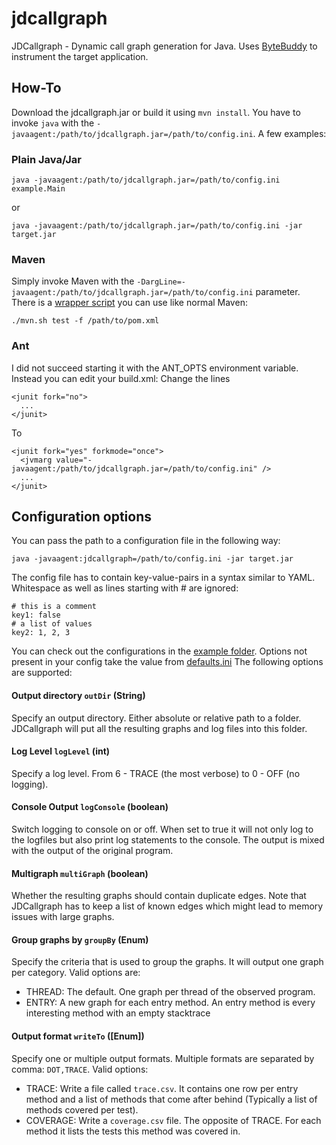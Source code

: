 # jdcallgraph
JDCallgraph - Dynamic call graph generation for Java. Uses 
[ByteBuddy](http://bytebuddy.net/) to instrument the target application.

## How-To
Download the jdcallgraph.jar or build it using `mvn install`.
You have to invoke `java` with the `-javaagent:/path/to/jdcallgraph.jar=/path/to/config.ini`. A few examples:

### Plain Java/Jar
```
java -javaagent:/path/to/jdcallgraph.jar=/path/to/config.ini example.Main
```
or
```
java -javaagent:/path/to/jdcallgraph.jar=/path/to/config.ini -jar target.jar
```

### Maven
Simply invoke Maven with the `-DargLine=-javaagent:/path/to/jdcallgraph.jar=/path/to/config.ini` parameter. There is a [wrapper script](./wrapper/mvn.sh) you can use like normal Maven:
```
./mvn.sh test -f /path/to/pom.xml
```

### Ant
I did not succeed starting it with the ANT_OPTS environment variable. Instead you can edit your build.xml:
Change the lines
```
<junit fork="no">
  ...
</junit>
```
To
```
<junit fork="yes" forkmode="once">
  <jvmarg value="-javaagent:/path/to/jdcallgraph.jar=/path/to/config.ini" />
  ...
</junit>
```

## Configuration options
You can pass the path to a configuration file in the following way:
```
java -javaagent:jdcallgraph=/path/to/config.ini -jar target.jar
```
The config file has to contain key-value-pairs in a syntax similar to YAML. Whitespace as well as lines starting with # are ignored:
```
# this is a comment
key1: false
# a list of values
key2: 1, 2, 3
```
You can check out the configurations in the [example folder](./examples). Options not present in 
your config take the value from 
[defaults.ini](./jdcallgraph/src/main/resources/com/dkarv/jdcallgraph/defaults.ini)
The following options are supported:

#### Output directory `outDir` (String)
Specify an output directory. Either absolute or relative path to a folder.
JDCallgraph will put all the resulting graphs and log files into this folder.

#### Log Level `logLevel` (int)
Specify a log level. From 6 - TRACE (the most verbose) to 0 - OFF (no logging).

#### Console Output `logConsole` (boolean)
Switch logging to console on or off. When set to true it will not only log to the logfiles but also print log statements to the console.
The output is mixed with the output of the original program.

#### Multigraph `multiGraph` (boolean)
Whether the resulting graphs should contain duplicate edges. 
Note that JDCallgraph has to keep a list of known edges which might lead to memory issues with large graphs.

#### Group graphs by `groupBy` (Enum)
Specify the criteria that is used to group the graphs. It will output one graph per category. Valid options are:
- THREAD: The default. One graph per thread of the observed program.
- ENTRY: A new graph for each entry method. An entry method is every interesting method with an empty stacktrace

#### Output format `writeTo` ([Enum])
Specify one or multiple output formats. Multiple formats are separated by comma: `DOT,TRACE`. Valid options:
- TRACE: Write a file called `trace.csv`. It contains one row per entry method and a list of methods that come after behind (Typically a list of methods covered per test).
- COVERAGE: Write a `coverage.csv` file. The opposite of TRACE. For each method it lists the tests this method was covered in.
